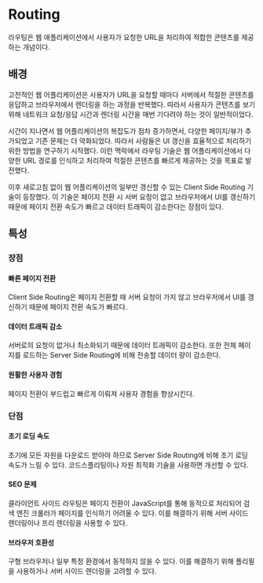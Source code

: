 # Routing

라우팅은 웹 애플리케이션에서 사용자가 요청한 URL을 처리하여 적합한 콘텐츠를 제공하는 개념이다.

## 배경

고전적인 웹 어플리케이션은 사용자가 URL을 요청할 때마다 서버에서 적절한 콘텐츠를 응답하고 브라우저에서 렌더링을 하는 과정을 반복했다. 따라서 사용자가 콘텐츠를 보기 위해 네트워크 요청/응답 시간과 렌더링 시간을 매번 기다려야 하는 것이 일반적이었다.

시간이 지나면서 웹 어플리케이션의 복잡도가 점차 증가하면서, 다양한 페이지/뷰가 추가되었고 기존 문제는 더 악화되었다. 따라서 사람들은 UI 갱신을 효율적으로 처리하기 위한 방법을 연구하기 시작했다. 이런 맥락에서 라우팅 기술은 웹 어플리케이션에서 다양한 URL 경로를 인식하고 처리하여 적절한 콘텐츠를 빠르게 제공하는 것을 목표로 발전했다.

이후 새로고침 없이 웹 어플리케이션의 일부만 갱신할 수 있는 Client Side Routing 기술이 등장했다. 이 기술은 페이지 전환 시 서버 요청이 없고 브라우저에서 UI를 갱신하기 때문에 페이지 전환 속도가 빠르고 데이터 트래픽이 감소한다는 장점이 있다.

## 특성

### 장점

#### 빠른 페이지 전환

Client Side Routing은 페이지 전환할 때 서버 요청이 가지 않고 브라우저에서 UI를 갱신하기 때문에 페이지 전환 속도가 빠르다.

#### 데이터 트래픽 감소

서버로의 요청이 없거나 최소화되기 때문에 데이터 트래픽이 감소한다. 또한 전체 페이지를 로드하는 Server Side Routing에 비해 전송할 데이터 량이 감소한다.

#### 원활한 사용자 경험

페이지 전환이 부드럽고 빠르게 이뤄져 사용자 경험을 향상시킨다.

### 단점

#### 초기 로딩 속도

초기에 모든 자원을 다운로드 받아야 하므로 Server Side Routing에 비해 초기 로딩 속도가 느릴 수 있다. 코드스플리팅이나 자원 최적화 기술을 사용하면 개선할 수 있다.

#### SEO 문제

클라이언트 사이드 라우팅은 페이지 전환이 JavaScript를 통해 동적으로 처리되어 검색 엔진 크롤러가 페이지를 인식하기 어려울 수 있다. 이를 해결하기 위해 서버 사이드 렌더링이나 프리 렌더링을 사용할 수 있다.

#### 브라우저 호환성

구형 브라우저나 일부 특정 환경에서 동작하지 않을 수 있다. 이를 해결하기 위해 폴리필을 사용하거나 서버 사이드 렌더링을 고려할 수 있다.
